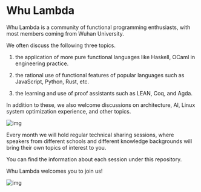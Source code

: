 # Whu Lambda

Whu Lambda is a community of functional programming enthusiasts, with most members coming from Wuhan University.

We often discuss the following three topics.
1. the application of more pure functional languages like Haskell, OCaml in engineering practice.

2. the rational use of functional features of popular languages such as JavaScript, Python, Rust, etc.

3. the learning and use of proof assistants such as LEAN, Coq, and Agda.

In addition to these, we also welcome discussions on architecture, AI, Linux system optimization experience, and other topics.

![img](https://i0.hdslb.com/bfs/article/551dfe12fef2a0aa81960059b68f6dac5ea3283b.jpg@942w_668h_progressive.jpg)

Every month we will hold regular technical sharing sessions, where speakers from different schools and different knowledge backgrounds will bring their own topics of interest to you.

You can find the information about each session under this repository.

Whu Lambda welcomes you to join us!

![img](https://i0.hdslb.com/bfs/article/31035ea17378e10a0ffed9dff0d747ffd706c4ed.jpg@942w_668h_progressive.jpg)

